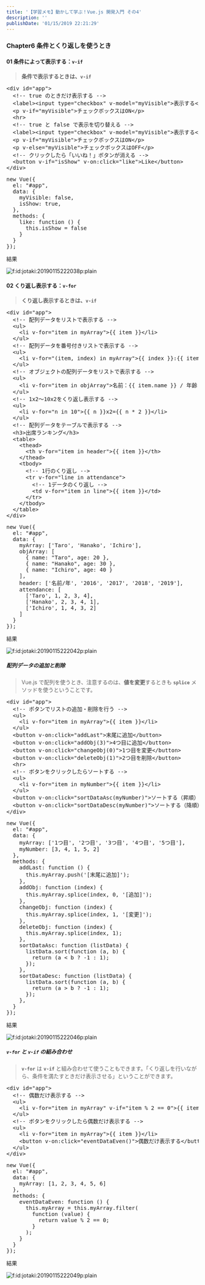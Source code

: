 ```yaml
---
title: '【学習メモ】動かして学ぶ！Vue.js 開発入門 その4'
description: ''
publishDate: '01/15/2019 22:21:29'
---
```


<h3>Chapter6 条件とくり返しを使うとき</h3>

<h4>01 条件によって表示する：<code>v-if</code></h4>

<blockquote><p><strong>条件で表示するときは、<code>v-if</code></strong></p></blockquote>

<pre class="code lang-html" data-lang="html" data-unlink><span class="synIdentifier">&lt;</span><span class="synStatement">div</span><span class="synIdentifier"> </span><span class="synType">id</span><span class="synIdentifier">=</span><span class="synConstant">&quot;app&quot;</span><span class="synIdentifier">&gt;</span>
  <span class="synComment">&lt;!-- true のときだけ表示する --&gt;</span>
  <span class="synIdentifier">&lt;</span><span class="synStatement">label</span><span class="synIdentifier">&gt;&lt;</span><span class="synStatement">input</span><span class="synIdentifier"> </span><span class="synType">type</span><span class="synIdentifier">=</span><span class="synConstant">&quot;checkbox&quot;</span><span class="synIdentifier"> v-model=</span><span class="synConstant">&quot;myVisible&quot;</span><span class="synIdentifier">&gt;</span>表示する<span class="synIdentifier">&lt;/</span><span class="synStatement">label</span><span class="synIdentifier">&gt;</span>
  <span class="synIdentifier">&lt;</span><span class="synStatement">p</span><span class="synIdentifier"> v-if=</span><span class="synConstant">&quot;myVisible&quot;</span><span class="synIdentifier">&gt;</span>チェックボックスはON<span class="synIdentifier">&lt;/</span><span class="synStatement">p</span><span class="synIdentifier">&gt;</span>
  <span class="synIdentifier">&lt;</span><span class="synStatement">hr</span><span class="synIdentifier">&gt;</span>
  <span class="synComment">&lt;!-- true と false で表示を切り替える --&gt;</span>
  <span class="synIdentifier">&lt;</span><span class="synStatement">label</span><span class="synIdentifier">&gt;&lt;</span><span class="synStatement">input</span><span class="synIdentifier"> </span><span class="synType">type</span><span class="synIdentifier">=</span><span class="synConstant">&quot;checkbox&quot;</span><span class="synIdentifier"> v-model=</span><span class="synConstant">&quot;myVisible&quot;</span><span class="synIdentifier">&gt;</span>表示する<span class="synIdentifier">&lt;/</span><span class="synStatement">label</span><span class="synIdentifier">&gt;</span>
  <span class="synIdentifier">&lt;</span><span class="synStatement">p</span><span class="synIdentifier"> v-if=</span><span class="synConstant">&quot;myVisible&quot;</span><span class="synIdentifier">&gt;</span>チェックボックスはON<span class="synIdentifier">&lt;/</span><span class="synStatement">p</span><span class="synIdentifier">&gt;</span>
  <span class="synIdentifier">&lt;</span><span class="synStatement">p</span><span class="synIdentifier"> v-else=</span><span class="synConstant">&quot;myVisible&quot;</span><span class="synIdentifier">&gt;</span>チェックボックスはOFF<span class="synIdentifier">&lt;/</span><span class="synStatement">p</span><span class="synIdentifier">&gt;</span>
  <span class="synComment">&lt;!-- クリックしたら「いいね！」ボタンが消える --&gt;</span>
  <span class="synIdentifier">&lt;</span><span class="synStatement">button</span><span class="synIdentifier"> v-if=</span><span class="synConstant">&quot;isShow&quot;</span><span class="synIdentifier"> v-on:click=</span><span class="synConstant">&quot;like&quot;</span><span class="synIdentifier">&gt;</span>Like<span class="synIdentifier">&lt;/</span><span class="synStatement">button</span><span class="synIdentifier">&gt;</span>
<span class="synIdentifier">&lt;/</span><span class="synStatement">div</span><span class="synIdentifier">&gt;</span>
</pre>

<pre class="code lang-javascript" data-lang="javascript" data-unlink><span class="synStatement">new</span> Vue(<span class="synIdentifier">{</span>
  el: <span class="synConstant">&quot;#app&quot;</span>,
  data: <span class="synIdentifier">{</span>
    myVisible: <span class="synConstant">false</span>,
    isShow: <span class="synConstant">true</span>,
  <span class="synIdentifier">}</span>,
  methods: <span class="synIdentifier">{</span>
    like: <span class="synIdentifier">function</span> () <span class="synIdentifier">{</span>
      <span class="synIdentifier">this</span>.isShow = <span class="synConstant">false</span>
    <span class="synIdentifier">}</span>
  <span class="synIdentifier">}</span>
<span class="synIdentifier">}</span>);
</pre>

<p>結果</p>

<p><span itemscope itemtype="http://schema.org/Photograph"><img src="/images/hatena/20190115222038.png" alt="f:id:jotaki:20190115222038p:plain" title="f:id:jotaki:20190115222038p:plain" class="hatena-fotolife" itemprop="image" /></span></p>

<h4>02 くり返し表示する：<code>v-for</code></h4>

<blockquote><p><strong>くり返し表示するときは、<code>v-if</code></strong></p></blockquote>

<pre class="code lang-html" data-lang="html" data-unlink><span class="synIdentifier">&lt;</span><span class="synStatement">div</span><span class="synIdentifier"> </span><span class="synType">id</span><span class="synIdentifier">=</span><span class="synConstant">&quot;app&quot;</span><span class="synIdentifier">&gt;</span>
  <span class="synComment">&lt;!-- 配列データをリストで表示する --&gt;</span>
  <span class="synIdentifier">&lt;</span><span class="synStatement">ul</span><span class="synIdentifier">&gt;</span>
    <span class="synIdentifier">&lt;</span><span class="synStatement">li</span><span class="synIdentifier"> v-</span><span class="synType">for</span><span class="synIdentifier">=</span><span class="synConstant">&quot;item in myArray&quot;</span><span class="synIdentifier">&gt;</span>{{ item }}<span class="synIdentifier">&lt;/</span><span class="synStatement">li</span><span class="synIdentifier">&gt;</span>
  <span class="synIdentifier">&lt;/</span><span class="synStatement">ul</span><span class="synIdentifier">&gt;</span>
  <span class="synComment">&lt;!-- 配列データを番号付きリストで表示する --&gt;</span>
  <span class="synIdentifier">&lt;</span><span class="synStatement">ul</span><span class="synIdentifier">&gt;</span>
    <span class="synIdentifier">&lt;</span><span class="synStatement">li</span><span class="synIdentifier"> v-</span><span class="synType">for</span><span class="synIdentifier">=</span><span class="synConstant">&quot;(item, index) in myArray&quot;</span><span class="synIdentifier">&gt;</span>{{ index }}:{{ item }}<span class="synIdentifier">&lt;/</span><span class="synStatement">li</span><span class="synIdentifier">&gt;</span>
  <span class="synIdentifier">&lt;/</span><span class="synStatement">ul</span><span class="synIdentifier">&gt;</span>
  <span class="synComment">&lt;!-- オブジェクトの配列データをリストで表示する --&gt;</span>
  <span class="synIdentifier">&lt;</span><span class="synStatement">ul</span><span class="synIdentifier">&gt;</span>
    <span class="synIdentifier">&lt;</span><span class="synStatement">li</span><span class="synIdentifier"> v-</span><span class="synType">for</span><span class="synIdentifier">=</span><span class="synConstant">&quot;item in objArray&quot;</span><span class="synIdentifier">&gt;</span>名前：{{ item.name }} / 年齢：{{ item.age }}<span class="synIdentifier">&lt;/</span><span class="synStatement">li</span><span class="synIdentifier">&gt;</span>
  <span class="synIdentifier">&lt;/</span><span class="synStatement">ul</span><span class="synIdentifier">&gt;</span>
  <span class="synComment">&lt;!-- 1x2〜10x2をくり返し表示する --&gt;</span>
  <span class="synIdentifier">&lt;</span><span class="synStatement">ul</span><span class="synIdentifier">&gt;</span>
    <span class="synIdentifier">&lt;</span><span class="synStatement">li</span><span class="synIdentifier"> v-</span><span class="synType">for</span><span class="synIdentifier">=</span><span class="synConstant">&quot;n in 10&quot;</span><span class="synIdentifier">&gt;</span>{{ n }}x2={{ n * 2 }}<span class="synIdentifier">&lt;/</span><span class="synStatement">li</span><span class="synIdentifier">&gt;</span>
  <span class="synIdentifier">&lt;/</span><span class="synStatement">ul</span><span class="synIdentifier">&gt;</span>
  <span class="synComment">&lt;!-- 配列データをテーブルで表示する --&gt;</span>
  <span class="synIdentifier">&lt;</span><span class="synStatement">h3</span><span class="synIdentifier">&gt;</span>出席ランキング<span class="synIdentifier">&lt;/</span><span class="synStatement">h3</span><span class="synIdentifier">&gt;</span>
  <span class="synIdentifier">&lt;</span><span class="synStatement">table</span><span class="synIdentifier">&gt;</span>
    <span class="synIdentifier">&lt;</span><span class="synStatement">thead</span><span class="synIdentifier">&gt;</span>
      <span class="synIdentifier">&lt;</span><span class="synStatement">th</span><span class="synIdentifier"> v-</span><span class="synType">for</span><span class="synIdentifier">=</span><span class="synConstant">&quot;item in header&quot;</span><span class="synIdentifier">&gt;</span>{{ item }}<span class="synIdentifier">&lt;/</span><span class="synStatement">th</span><span class="synIdentifier">&gt;</span>
    <span class="synIdentifier">&lt;/</span><span class="synStatement">thead</span><span class="synIdentifier">&gt;</span>
    <span class="synIdentifier">&lt;</span><span class="synStatement">tbody</span><span class="synIdentifier">&gt;</span>
      <span class="synComment">&lt;!-- 1行のくり返し --&gt;</span>
      <span class="synIdentifier">&lt;</span><span class="synStatement">tr</span><span class="synIdentifier"> v-</span><span class="synType">for</span><span class="synIdentifier">=</span><span class="synConstant">&quot;line in attendance&quot;</span><span class="synIdentifier">&gt;</span>
        <span class="synComment">&lt;!-- 1データのくり返し --&gt;</span>
        <span class="synIdentifier">&lt;</span><span class="synStatement">td</span><span class="synIdentifier"> v-</span><span class="synType">for</span><span class="synIdentifier">=</span><span class="synConstant">&quot;item in line&quot;</span><span class="synIdentifier">&gt;</span>{{ item }}<span class="synIdentifier">&lt;/</span><span class="synStatement">td</span><span class="synIdentifier">&gt;</span>
      <span class="synIdentifier">&lt;/</span><span class="synStatement">tr</span><span class="synIdentifier">&gt;</span>
    <span class="synIdentifier">&lt;/</span><span class="synStatement">tbody</span><span class="synIdentifier">&gt;</span>
  <span class="synIdentifier">&lt;/</span><span class="synStatement">table</span><span class="synIdentifier">&gt;</span>
<span class="synIdentifier">&lt;/</span><span class="synStatement">div</span><span class="synIdentifier">&gt;</span>
</pre>

<pre class="code lang-javascript" data-lang="javascript" data-unlink><span class="synStatement">new</span> Vue(<span class="synIdentifier">{</span>
  el: <span class="synConstant">&quot;#app&quot;</span>,
  data: <span class="synIdentifier">{</span>
    myArray: <span class="synIdentifier">[</span><span class="synConstant">'Taro'</span>, <span class="synConstant">'Hanako'</span>, <span class="synConstant">'Ichiro'</span><span class="synIdentifier">]</span>,
    objArray: <span class="synIdentifier">[</span>
      <span class="synIdentifier">{</span> name: <span class="synConstant">&quot;Taro&quot;</span>, age: 20 <span class="synIdentifier">}</span>,
      <span class="synIdentifier">{</span> name: <span class="synConstant">&quot;Hanako&quot;</span>, age: 30 <span class="synIdentifier">}</span>,
      <span class="synIdentifier">{</span> name: <span class="synConstant">&quot;Ichiro&quot;</span>, age: 40 <span class="synIdentifier">}</span>
    <span class="synIdentifier">]</span>,
    header: <span class="synIdentifier">[</span><span class="synConstant">'名前/年'</span>, <span class="synConstant">'2016'</span>, <span class="synConstant">'2017'</span>, <span class="synConstant">'2018'</span>, <span class="synConstant">'2019'</span><span class="synIdentifier">]</span>,
    attendance: <span class="synIdentifier">[</span>
      <span class="synIdentifier">[</span><span class="synConstant">'Taro'</span>, 1, 2, 3, 4<span class="synIdentifier">]</span>,
      <span class="synIdentifier">[</span><span class="synConstant">'Hanako'</span>, 2, 3, 4, 1<span class="synIdentifier">]</span>,
      <span class="synIdentifier">[</span><span class="synConstant">'Ichiro'</span>, 1, 4, 3, 2<span class="synIdentifier">]</span>
    <span class="synIdentifier">]</span>
  <span class="synIdentifier">}</span>
<span class="synIdentifier">}</span>);
</pre>

<p>結果</p>

<p><span itemscope itemtype="http://schema.org/Photograph"><img src="/images/hatena/20190115222042.png" alt="f:id:jotaki:20190115222042p:plain" title="f:id:jotaki:20190115222042p:plain" class="hatena-fotolife" itemprop="image" /></span></p>

<h5>配列データの追加と削除</h5>

<blockquote><p>Vue.js で配列を使うとき、注意するのは、<strong>値を変更</strong>するときも <strong><code>splice</code></strong> メソッドを使うということです。</p></blockquote>

<pre class="code lang-html" data-lang="html" data-unlink><span class="synIdentifier">&lt;</span><span class="synStatement">div</span><span class="synIdentifier"> </span><span class="synType">id</span><span class="synIdentifier">=</span><span class="synConstant">&quot;app&quot;</span><span class="synIdentifier">&gt;</span>
  <span class="synComment">&lt;!-- ボタンでリストの追加・削除を行う --&gt;</span>
  <span class="synIdentifier">&lt;</span><span class="synStatement">ul</span><span class="synIdentifier">&gt;</span>
    <span class="synIdentifier">&lt;</span><span class="synStatement">li</span><span class="synIdentifier"> v-</span><span class="synType">for</span><span class="synIdentifier">=</span><span class="synConstant">&quot;item in myArray&quot;</span><span class="synIdentifier">&gt;</span>{{ item }}<span class="synIdentifier">&lt;/</span><span class="synStatement">li</span><span class="synIdentifier">&gt;</span>
  <span class="synIdentifier">&lt;/</span><span class="synStatement">ul</span><span class="synIdentifier">&gt;</span>
  <span class="synIdentifier">&lt;</span><span class="synStatement">button</span><span class="synIdentifier"> v-on:click=</span><span class="synConstant">&quot;addLast&quot;</span><span class="synIdentifier">&gt;</span>末尾に追加<span class="synIdentifier">&lt;/</span><span class="synStatement">button</span><span class="synIdentifier">&gt;</span>
  <span class="synIdentifier">&lt;</span><span class="synStatement">button</span><span class="synIdentifier"> v-on:click=</span><span class="synConstant">&quot;addObj(3)&quot;</span><span class="synIdentifier">&gt;</span>4つ目に追加<span class="synIdentifier">&lt;/</span><span class="synStatement">button</span><span class="synIdentifier">&gt;</span>
  <span class="synIdentifier">&lt;</span><span class="synStatement">button</span><span class="synIdentifier"> v-on:click=</span><span class="synConstant">&quot;changeObj(0)&quot;</span><span class="synIdentifier">&gt;</span>1つ目を変更<span class="synIdentifier">&lt;/</span><span class="synStatement">button</span><span class="synIdentifier">&gt;</span>
  <span class="synIdentifier">&lt;</span><span class="synStatement">button</span><span class="synIdentifier"> v-on:click=</span><span class="synConstant">&quot;deleteObj(1)&quot;</span><span class="synIdentifier">&gt;</span>2つ目を削除<span class="synIdentifier">&lt;/</span><span class="synStatement">button</span><span class="synIdentifier">&gt;</span>
  <span class="synIdentifier">&lt;</span><span class="synStatement">hr</span><span class="synIdentifier">&gt;</span>
  <span class="synComment">&lt;!-- ボタンをクリックしたらソートする --&gt;</span>
  <span class="synIdentifier">&lt;</span><span class="synStatement">ul</span><span class="synIdentifier">&gt;</span>
    <span class="synIdentifier">&lt;</span><span class="synStatement">li</span><span class="synIdentifier"> v-</span><span class="synType">for</span><span class="synIdentifier">=</span><span class="synConstant">&quot;item in myNumber&quot;</span><span class="synIdentifier">&gt;</span>{{ item }}<span class="synIdentifier">&lt;/</span><span class="synStatement">li</span><span class="synIdentifier">&gt;</span>
  <span class="synIdentifier">&lt;/</span><span class="synStatement">ul</span><span class="synIdentifier">&gt;</span>
  <span class="synIdentifier">&lt;</span><span class="synStatement">button</span><span class="synIdentifier"> v-on:click=</span><span class="synConstant">&quot;sortDataAsc(myNumber)&quot;</span><span class="synIdentifier">&gt;</span>ソートする（昇順）<span class="synIdentifier">&lt;/</span><span class="synStatement">button</span><span class="synIdentifier">&gt;</span>
  <span class="synIdentifier">&lt;</span><span class="synStatement">button</span><span class="synIdentifier"> v-on:click=</span><span class="synConstant">&quot;sortDataDesc(myNumber)&quot;</span><span class="synIdentifier">&gt;</span>ソートする（降順）<span class="synIdentifier">&lt;/</span><span class="synStatement">button</span><span class="synIdentifier">&gt;</span>
<span class="synIdentifier">&lt;/</span><span class="synStatement">div</span><span class="synIdentifier">&gt;</span>
</pre>

<pre class="code lang-javascript" data-lang="javascript" data-unlink><span class="synStatement">new</span> Vue(<span class="synIdentifier">{</span>
  el: <span class="synConstant">&quot;#app&quot;</span>,
  data: <span class="synIdentifier">{</span>
    myArray: <span class="synIdentifier">[</span><span class="synConstant">'1つ目'</span>, <span class="synConstant">'2つ目'</span>, <span class="synConstant">'3つ目'</span>, <span class="synConstant">'4つ目'</span>, <span class="synConstant">'5つ目'</span><span class="synIdentifier">]</span>,
    myNumber: <span class="synIdentifier">[</span>3, 4, 1, 5, 2<span class="synIdentifier">]</span>
  <span class="synIdentifier">}</span>,
  methods: <span class="synIdentifier">{</span>
    addLast: <span class="synIdentifier">function</span> () <span class="synIdentifier">{</span>
      <span class="synIdentifier">this</span>.myArray.push(<span class="synConstant">'[末尾に追加]'</span>);
    <span class="synIdentifier">}</span>,
    addObj: <span class="synIdentifier">function</span> (index) <span class="synIdentifier">{</span>
      <span class="synIdentifier">this</span>.myArray.splice(index, 0, <span class="synConstant">'[追加]'</span>);
    <span class="synIdentifier">}</span>,
    changeObj: <span class="synIdentifier">function</span> (index) <span class="synIdentifier">{</span>
      <span class="synIdentifier">this</span>.myArray.splice(index, 1, <span class="synConstant">'[変更]'</span>);
    <span class="synIdentifier">}</span>,
    deleteObj: <span class="synIdentifier">function</span> (index) <span class="synIdentifier">{</span>
      <span class="synIdentifier">this</span>.myArray.splice(index, 1);
    <span class="synIdentifier">}</span>,
    sortDataAsc: <span class="synIdentifier">function</span> (listData) <span class="synIdentifier">{</span>
      listData.sort(<span class="synIdentifier">function</span> (a, b) <span class="synIdentifier">{</span>
        <span class="synStatement">return</span> (a &lt; b ? -1 : 1);
      <span class="synIdentifier">}</span>);
    <span class="synIdentifier">}</span>,
    sortDataDesc: <span class="synIdentifier">function</span> (listData) <span class="synIdentifier">{</span>
      listData.sort(<span class="synIdentifier">function</span> (a, b) <span class="synIdentifier">{</span>
        <span class="synStatement">return</span> (a &gt; b ? -1 : 1);
      <span class="synIdentifier">}</span>);
    <span class="synIdentifier">}</span>,
  <span class="synIdentifier">}</span>
<span class="synIdentifier">}</span>);
</pre>

<p>結果</p>

<p><span itemscope itemtype="http://schema.org/Photograph"><img src="/images/hatena/20190115222046.png" alt="f:id:jotaki:20190115222046p:plain" title="f:id:jotaki:20190115222046p:plain" class="hatena-fotolife" itemprop="image" /></span></p>

<h5><code>v-for</code> と <code>v-if</code> の組み合わせ</h5>

<blockquote><p><strong><code>v-for</code></strong> は <strong><code>v-if</code></strong> と組み合わせて使うこともできます。「くり返しを行いながら、条件を満たすときだけ表示させる」ということができます。</p></blockquote>

<pre class="code lang-html" data-lang="html" data-unlink><span class="synIdentifier">&lt;</span><span class="synStatement">div</span><span class="synIdentifier"> </span><span class="synType">id</span><span class="synIdentifier">=</span><span class="synConstant">&quot;app&quot;</span><span class="synIdentifier">&gt;</span>
  <span class="synComment">&lt;!-- 偶数だけ表示する --&gt;</span>
  <span class="synIdentifier">&lt;</span><span class="synStatement">ul</span><span class="synIdentifier">&gt;</span>
    <span class="synIdentifier">&lt;</span><span class="synStatement">li</span><span class="synIdentifier"> v-</span><span class="synType">for</span><span class="synIdentifier">=</span><span class="synConstant">&quot;item in myArray&quot;</span><span class="synIdentifier"> v-if=</span><span class="synConstant">&quot;item % 2 == 0&quot;</span><span class="synIdentifier">&gt;</span>{{ item }}<span class="synIdentifier">&lt;/</span><span class="synStatement">li</span><span class="synIdentifier">&gt;</span>
  <span class="synIdentifier">&lt;/</span><span class="synStatement">ul</span><span class="synIdentifier">&gt;</span>
  <span class="synComment">&lt;!-- ボタンをクリックしたら偶数だけ表示する --&gt;</span>
  <span class="synIdentifier">&lt;</span><span class="synStatement">ul</span><span class="synIdentifier">&gt;</span>
    <span class="synIdentifier">&lt;</span><span class="synStatement">li</span><span class="synIdentifier"> v-</span><span class="synType">for</span><span class="synIdentifier">=</span><span class="synConstant">&quot;item in myArray&quot;</span><span class="synIdentifier">&gt;</span>{{ item }}<span class="synIdentifier">&lt;/</span><span class="synStatement">li</span><span class="synIdentifier">&gt;</span>
    <span class="synIdentifier">&lt;</span><span class="synStatement">button</span><span class="synIdentifier"> v-on:click=</span><span class="synConstant">&quot;eventDataEven()&quot;</span><span class="synIdentifier">&gt;</span>偶数だけ表示する<span class="synIdentifier">&lt;/</span><span class="synStatement">button</span><span class="synIdentifier">&gt;</span>
  <span class="synIdentifier">&lt;/</span><span class="synStatement">ul</span><span class="synIdentifier">&gt;</span>
<span class="synIdentifier">&lt;/</span><span class="synStatement">div</span><span class="synIdentifier">&gt;</span>
</pre>

<pre class="code lang-javascript" data-lang="javascript" data-unlink><span class="synStatement">new</span> Vue(<span class="synIdentifier">{</span>
  el: <span class="synConstant">&quot;#app&quot;</span>,
  data: <span class="synIdentifier">{</span>
    myArray: <span class="synIdentifier">[</span>1, 2, 3, 4, 5, 6<span class="synIdentifier">]</span>
  <span class="synIdentifier">}</span>,
  methods: <span class="synIdentifier">{</span>
    eventDataEven: <span class="synIdentifier">function</span> () <span class="synIdentifier">{</span>
      <span class="synIdentifier">this</span>.myArray = <span class="synIdentifier">this</span>.myArray.filter(
        <span class="synIdentifier">function</span> (value) <span class="synIdentifier">{</span>
          <span class="synStatement">return</span> value % 2 == 0;
        <span class="synIdentifier">}</span>
      );
    <span class="synIdentifier">}</span>
  <span class="synIdentifier">}</span>
<span class="synIdentifier">}</span>);
</pre>

<p>結果</p>

<p><span itemscope itemtype="http://schema.org/Photograph"><img src="/images/hatena/20190115222049.png" alt="f:id:jotaki:20190115222049p:plain" title="f:id:jotaki:20190115222049p:plain" class="hatena-fotolife" itemprop="image" /></span></p>
